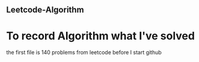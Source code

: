## Leetcode-Algorithm
# To record Algorithm what I've solved
the first file is 140 problems from leetcode before I start github
